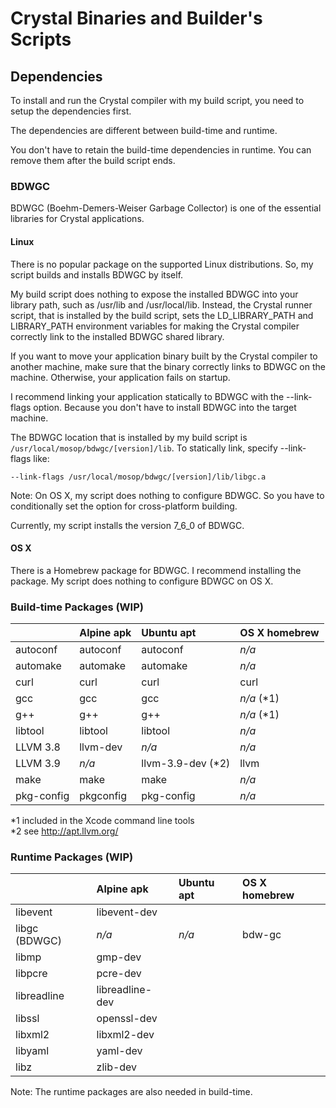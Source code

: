 # Crystal Binaries and Builder's Scripts

## Dependencies

To install and run the Crystal compiler with my build script, you need to setup the dependencies first.

The dependencies are different between build-time and runtime.

You don't have to retain the build-time dependencies in runtime. You can remove them after the build script ends.

### BDWGC

BDWGC (Boehm-Demers-Weiser Garbage Collector) is one of the essential libraries for Crystal applications.

#### Linux

There is no popular package on the supported Linux distributions. So, my script builds and installs BDWGC by itself.

My build script does nothing to expose the installed BDWGC into your library path, such as /usr/lib and /usr/local/lib. Instead, the Crystal runner script, that is installed by the build script, sets the LD_LIBRARY_PATH and LIBRARY_PATH environment variables for making the Crystal compiler correctly link to the installed BDWGC shared library.

If you want to move your application binary built by the Crystal compiler to another machine, make sure that the binary correctly links to BDWGC on the machine. Otherwise, your application fails on startup.

I recommend linking your application statically to BDWGC with the --link-flags option. Because you don't have to install BDWGC into the target machine.

The BDWGC location that is installed by my build script is `/usr/local/mosop/bdwgc/[version]/lib`. To statically link, specify --link-flags like:

```
--link-flags /usr/local/mosop/bdwgc/[version]/lib/libgc.a
```

Note: On OS X, my script does nothing to configure BDWGC. So you have to conditionally set the option for cross-platform building.

Currently, my script installs the version 7_6_0 of BDWGC.

#### OS X

There is a Homebrew package for BDWGC. I recommend installing the package. My script does nothing to configure BDWGC on OS X.

### Build-time Packages (WIP)

| | Alpine apk | Ubuntu apt | OS X homebrew |
| :-- | :-- | :-- | :-- |
| autoconf | autoconf | autoconf | *n/a* |
| automake | automake | automake | *n/a* |
| curl | curl | curl | curl |
| gcc | gcc | gcc | *n/a* (\*1) |
| g++ | g++ | g++ | *n/a* (\*1) |
| libtool | libtool | libtool | *n/a* |
| LLVM 3.8 | llvm-dev | *n/a* | *n/a* |
| LLVM 3.9 | *n/a* | llvm-3.9-dev (\*2) | llvm |
| make | make | make | *n/a* |
| pkg-config | pkgconfig | pkg-config | *n/a* |

\*1 included in the Xcode command line tools<br>
\*2 see http://apt.llvm.org/

### Runtime Packages (WIP)

| | Alpine apk | Ubuntu apt | OS X homebrew |
| :-- | :-- | :-- | :-- |
| libevent | libevent-dev |
| libgc (BDWGC) | *n/a* | *n/a* | bdw-gc
| libmp | gmp-dev |
| libpcre | pcre-dev |
| libreadline | libreadline-dev |
| libssl | openssl-dev |
| libxml2 | libxml2-dev |
| libyaml | yaml-dev |
| libz | zlib-dev |

Note: The runtime packages are also needed in build-time.
